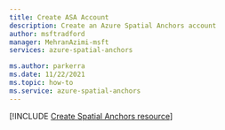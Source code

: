 ```yaml
---
title: Create ASA Account
description: Create an Azure Spatial Anchors account
author: msftradford
manager: MehranAzimi-msft
services: azure-spatial-anchors

ms.author: parkerra
ms.date: 11/22/2021
ms.topic: how-to
ms.service: azure-spatial-anchors
---
```


[!INCLUDE [Create Spatial Anchors resource](../../../includes/spatial-anchors-get-started-create-resource.md)]

